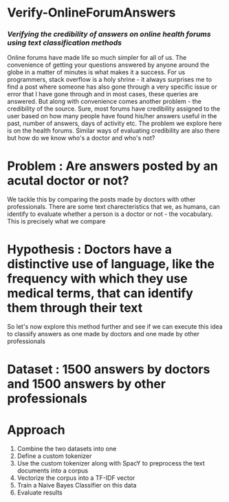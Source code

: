 # Verify-OnlineForumAnswers
### *Verifying the credibility of answers on online health forums using text classification methods*

Online forums have made life so much simpler for all of us. The convenience of getting your questions answered by anyone around the globe in a matter of minutes is what makes it a success. For us programmers, stack overflow is a holy shrine - it always surprises me to find a post where someone has also gone through a very specific issue or error that I have gone through and in most cases, these queries are answered.
But along with convenience comes another problem - the credibility of the source. Sure, most forums have credibility assigned to the user based on how many people have found his/her answers useful in the past, number of answers, days of activity etc. The problem we explore here is on the health forums. Similar ways of evaluating credibility are also there but how do we know who's a doctor and who's not?

# Problem : Are answers posted by an acutal doctor or not?

We tackle this by comparing the posts made by doctors with other professionals. There are some text charecteristics that we, as humans, can identify to evaluate whether a person is a doctor or not - the vocabulary. This is precisely what we compare

# Hypothesis : Doctors have a distinctive use of language, like the frequency with which they use medical terms, that can identify them through their text

So let's now explore this method further and see if we can execute this idea to classify answers as one made by doctors and one made by other professionals

# Dataset : 1500 answers by doctors and 1500 answers by other professionals

# Approach

1. Combine the two datasets into one
2. Define a custom tokenizer
3. Use the custom tokenizer along with SpacY to preprocess the text documents into a corpus
4. Vectorize the corpus into a TF-IDF vector
5. Train a Naive Bayes Classifier on this data
6. Evaluate results
